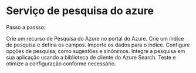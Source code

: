 # Serviço de pesquisa do azure

Passo a passso:

Crie um recurso de Pesquisa do Azure no portal do Azure.
Crie um índice de pesquisa e defina os campos.
Importe os dados para o índice.
Configure opções de pesquisa, como sugestões e sinônimos.
Integre a pesquisa em sua aplicação usando a biblioteca de cliente do Azure Search.
Teste e otimize a configuração conforme necessário.
